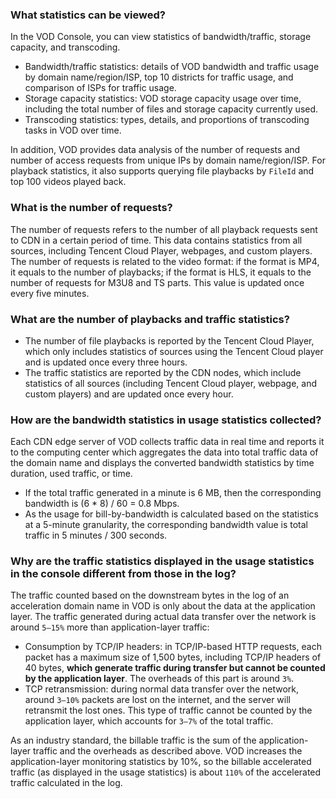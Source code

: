 ### What statistics can be viewed?
In the VOD Console, you can view statistics of bandwidth/traffic, storage capacity, and transcoding.

- Bandwidth/traffic statistics: details of VOD bandwidth and traffic usage by domain name/region/ISP, top 10 districts for traffic usage, and comparison of ISPs for traffic usage.
- Storage capacity statistics: VOD storage capacity usage over time, including the total number of files and storage capacity currently used.
- Transcoding statistics: types, details, and proportions of transcoding tasks in VOD over time.

In addition, VOD provides data analysis of the number of requests and number of access requests from unique IPs by domain name/region/ISP. For playback statistics, it also supports querying file playbacks by `FileId` and top 100 videos played back.

### What is the number of requests?

The number of requests refers to the number of all playback requests sent to CDN in a certain period of time. This data contains statistics from all sources, including Tencent Cloud Player, webpages, and custom players.
The number of requests is related to the video format: if the format is MP4, it equals to the number of playbacks; if the format is HLS, it equals to the number of requests for M3U8 and TS parts. This value is updated once every five minutes.

### What are the number of playbacks and traffic statistics?
- The number of file playbacks is reported by the Tencent Cloud Player, which only includes statistics of sources using the Tencent Cloud player and is updated once every three hours.
- The traffic statistics are reported by the CDN nodes, which include statistics of all sources (including Tencent Cloud player, webpage, and custom players) and are updated once every hour.

### How are the bandwidth statistics in usage statistics collected?
Each CDN edge server of VOD collects traffic data in real time and reports it to the computing center which aggregates the data into total traffic data of the domain name and displays the converted bandwidth statistics by time duration, used traffic, or time.
- If the total traffic generated in a minute is 6 MB, then the corresponding bandwidth is (6 * 8) / 60 = 0.8 Mbps.
- As the usage for bill-by-bandwidth is calculated based on the statistics at a 5-minute granularity, the corresponding bandwidth value is total traffic in 5 minutes / 300 seconds.


### Why are the traffic statistics displayed in the usage statistics in the console different from those in the log?

The traffic counted based on the downstream bytes in the log of an acceleration domain name in VOD is only about the data at the application layer.
The traffic generated during actual data transfer over the network is around `5–15%` more than application-layer traffic:

- Consumption by TCP/IP headers: in TCP/IP-based HTTP requests, each packet has a maximum size of 1,500 bytes, including TCP/IP headers of 40 bytes, **which generate traffic during transfer but cannot be counted by the application layer**. The overheads of this part is around `3%`.
- TCP retransmission: during normal data transfer over the network, around `3–10%` packets are lost on the internet, and the server will retransmit the lost ones. This type of traffic cannot be counted by the application layer, which accounts for `3–7%` of the total traffic.

As an industry standard, the billable traffic is the sum of the application-layer traffic and the overheads as described above. VOD increases the application-layer monitoring statistics by 10%, so the billable accelerated traffic (as displayed in the usage statistics) is about `110%` of the accelerated traffic calculated in the log.
